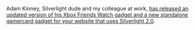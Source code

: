 Adam Kinney, Silverlight dude and my colleague at work, <a href="http://adamkinney.com/blog/322/default.aspx" target="_blank" class="broken_link">has released an updated version of his Xbox Friends Watch gadget and a new standalone gamercard gadget for your website that uses Silverlight 2.0</a>.